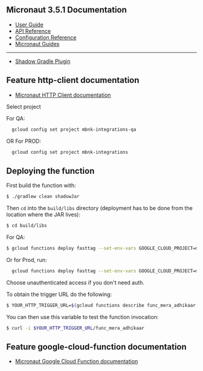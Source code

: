 ## Micronaut 3.5.1 Documentation

- [User Guide](https://docs.micronaut.io/3.5.1/guide/index.html)
- [API Reference](https://docs.micronaut.io/3.5.1/api/index.html)
- [Configuration Reference](https://docs.micronaut.io/3.5.1/guide/configurationreference.html)
- [Micronaut Guides](https://guides.micronaut.io/index.html)
---

- [Shadow Gradle Plugin](https://plugins.gradle.org/plugin/com.github.johnrengelman.shadow)
## Feature http-client documentation

- [Micronaut HTTP Client documentation](https://docs.micronaut.io/latest/guide/index.html#httpClient)

Select project

For QA:
```bash
  gcloud config set project mbnk-integrations-qa
```

OR For PROD:
```bash
  gcloud config set project mbnk-integrations
```

## Deploying the function

First build the function with:

```bash
$ ./gradlew clean shadowJar
```

Then `cd` into the `build/libs` directory (deployment has to be done from the location where the JAR lives):

```bash
$ cd build/libs
```

For QA:
```bash
$ gcloud functions deploy fasttag --set-env-vars GOOGLE_CLOUD_PROJECT=mbnk-integrations-qa,MICRONAUT_ENVIRONMENTS=qa --entry-point io.micronaut.gcp.function.http.HttpFunction --runtime java11 --trigger-http --memory 512MB --region=asia-south1
```

Or for Prod, run:

```bash
  gcloud functions deploy fasttag --set-env-vars GOOGLE_CLOUD_PROJECT=mbnk-integrations,MICRONAUT_ENVIRONMENTS=prod --entry-point io.micronaut.gcp.function.http.HttpFunction --runtime java11 --trigger-http --memory 512MB --region=asia-south1
```

Choose unauthenticated access if you don't need auth.

To obtain the trigger URL do the following:

```bash
$ YOUR_HTTP_TRIGGER_URL=$(gcloud functions describe func_mera_adhikaar --format='value(httpsTrigger.url)')
```

You can then use this variable to test the function invocation:

```bash
$ curl -i $YOUR_HTTP_TRIGGER_URL/func_mera_adhikaar
```
## Feature google-cloud-function documentation

- [Micronaut Google Cloud Function documentation](https://micronaut-projects.github.io/micronaut-gcp/latest/guide/index.html#simpleFunctions)



